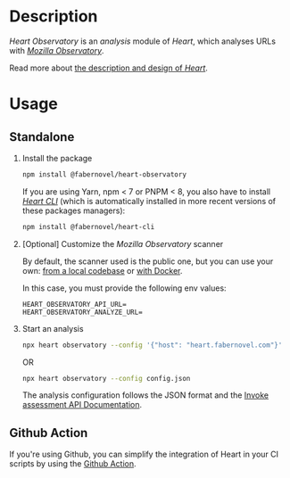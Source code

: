 # Description

_Heart Observatory_ is an _analysis_ module of _Heart_, which analyses URLs with _[Mozilla Observatory](https://observatory.mozilla.org/)_.

Read more about [the description and design of _Heart_](https://github.com/bgatellier/heart#readme).

# Usage

## Standalone

1. Install the package

    ```bash
    npm install @fabernovel/heart-observatory
    ```

    If you are using Yarn, npm < 7 or PNPM < 8, you also have to install _[Heart CLI](https://www.npmjs.com/package/@fabernovel/heart-cli)_ (which is automatically installed in more recent versions of these packages managers):

    ```bash
    npm install @fabernovel/heart-cli
    ```

2. [Optional] Customize the _Mozilla Observatory_ scanner

    By default, the scanner used is the public one, but you can use your own: [from a local codebase](https://github.com/mozilla/http-observatory#running-a-scan-from-the-local-codebase-without-db-for-continuous-integration) or [with Docker](https://github.com/mozilla/http-observatory#running-a-local-scanner-with-docker).

    In this case, you must provide the following env values:
    ```dotenv
    HEART_OBSERVATORY_API_URL=
    HEART_OBSERVATORY_ANALYZE_URL=
    ```

3. Start an analysis

    ```bash
    npx heart observatory --config '{"host": "heart.fabernovel.com"}'
    ```

    OR 

    ```bash
    npx heart observatory --config config.json
    ```

    The analysis configuration follows the JSON format and  the [Invoke assessment API Documentation](https://github.com/mozilla/http-observatory/blob/master/httpobs/docs/api.md#invoke-assessment).

## Github Action

If you're using Github, you can simplify the integration of Heart in your CI scripts by using the [Github Action](https://github.com/marketplace/actions/heart-webpages-evaluation).
